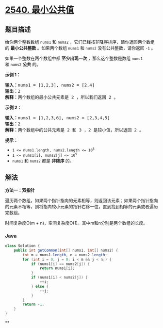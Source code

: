 # [2540. 最小公共值](https://leetcode.cn/problems/minimum-common-value)

## 题目描述

<p>给你两个整数数组&nbsp;<code>nums1</code> 和&nbsp;<code>nums2</code>&nbsp;，它们已经按非降序排序，请你返回两个数组的 <strong>最小公共整数</strong>&nbsp;。如果两个数组&nbsp;<code>nums1</code> 和&nbsp;<code>nums2</code>&nbsp;没有公共整数，请你返回&nbsp;<code>-1</code>&nbsp;。</p>

<p>如果一个整数在两个数组中都 <strong>至少出现一次</strong>&nbsp;，那么这个整数是数组&nbsp;<code>nums1</code> 和&nbsp;<code>nums2</code>&nbsp;<strong>公共</strong>&nbsp;的。</p>

<p><strong>示例 1：</strong></p>

<pre><b>输入：</b>nums1 = [1,2,3], nums2 = [2,4]
<b>输出：</b>2
<b>解释：</b>两个数组的最小公共元素是 2 ，所以我们返回 2 。
</pre>

<p><strong>示例 2：</strong></p>

<pre><b>输入：</b>nums1 = [1,2,3,6], nums2 = [2,3,4,5]
<b>输出：</b>2
<b>解释：</b>两个数组中的公共元素是 2 和 3 ，2 是较小值，所以返回 2 。
</pre>

<p><strong>提示：</strong></p>

<ul>
	<li><code>1 &lt;= nums1.length, nums2.length &lt;= 10<sup>5</sup></code></li>
	<li><code>1 &lt;= nums1[i], nums2[j] &lt;= 10<sup>9</sup></code></li>
	<li><code>nums1</code> 和&nbsp;<code>nums2</code>&nbsp;都是 <strong>非降序</strong>&nbsp;的。</li>
</ul>

## 解法

**方法一：双指针**

遍历两个数组，如果两个指针指向的元素相等，则返回该元素；如果两个指针指向的元素不相等，则将指向较小元素的指针右移一位，直到找到相等的元素或者遍历完数组。

时间复杂度O(m + n)，空间复杂度O(1)。其中m和n分别是两个数组的长度。

### **Java**

```java
class Solution {
    public int getCommon(int[] nums1, int[] nums2) {
        int m = nums1.length, n = nums2.length;
        for (int i = 0, j = 0; i < m && j < n;) {
            if (nums1[i] == nums2[j]) {
                return nums1[i];
            }
            if (nums1[i] < nums2[j]) {
                ++i;
            } else {
                ++j;
            }
        }
        return -1;
    }
}
```

**
